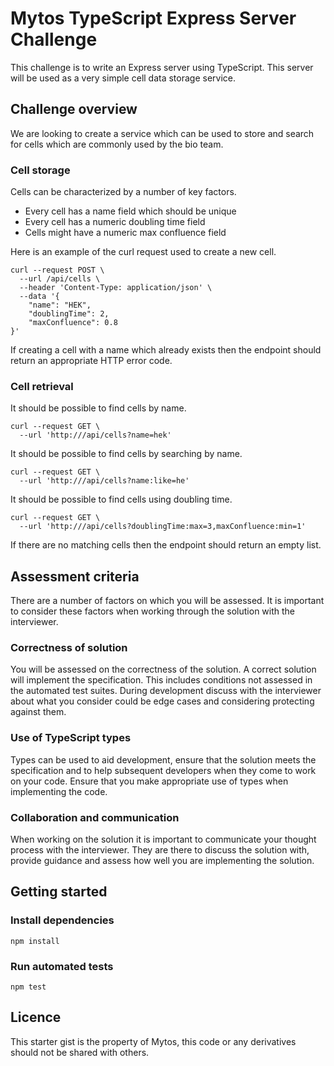 # Mytos TypeScript Express Server Challenge

This challenge is to write an Express server using TypeScript. This server will
be used as a very simple cell data storage service.

## Challenge overview

We are looking to create a service which can be used to store and search for
cells which are commonly used by the bio team.

### Cell storage

Cells can be characterized by a number of key factors.

-   Every cell has a name field which should be unique
-   Every cell has a numeric doubling time field
-   Cells might have a numeric max confluence field

Here is an example of the curl request used to create a new cell.

```
curl --request POST \
  --url /api/cells \
  --header 'Content-Type: application/json' \
  --data '{
	"name": "HEK",
	"doublingTime": 2,
	"maxConfluence": 0.8
}'
```

If creating a cell with a name which already exists then the endpoint should
return an appropriate HTTP error code.

### Cell retrieval

It should be possible to find cells by name.

```
curl --request GET \
  --url 'http:///api/cells?name=hek'
```

It should be possible to find cells by searching by name.

```
curl --request GET \
  --url 'http:///api/cells?name:like=he'
```

It should be possible to find cells using doubling time.

```
curl --request GET \
  --url 'http:///api/cells?doublingTime:max=3,maxConfluence:min=1'
```

If there are no matching cells then the endpoint should return an empty list.

## Assessment criteria

There are a number of factors on which you will be assessed. It is important to
consider these factors when working through the solution with the interviewer.

### Correctness of solution

You will be assessed on the correctness of the solution. A correct solution will
implement the specification. This includes conditions not assessed in the
automated test suites. During development discuss with the interviewer about
what you consider could be edge cases and considering protecting against them.

### Use of TypeScript types

Types can be used to aid development, ensure that the solution meets the
specification and to help subsequent developers when they come to work on your
code. Ensure that you make appropriate use of types when implementing the code.

### Collaboration and communication

When working on the solution it is important to communicate your thought process
with the interviewer. They are there to discuss the solution with, provide
guidance and assess how well you are implementing the solution.

## Getting started

### Install dependencies

```
npm install
```

### Run automated tests

```
npm test
```

## Licence

This starter gist is the property of Mytos, this code or any derivatives should
not be shared with others.
